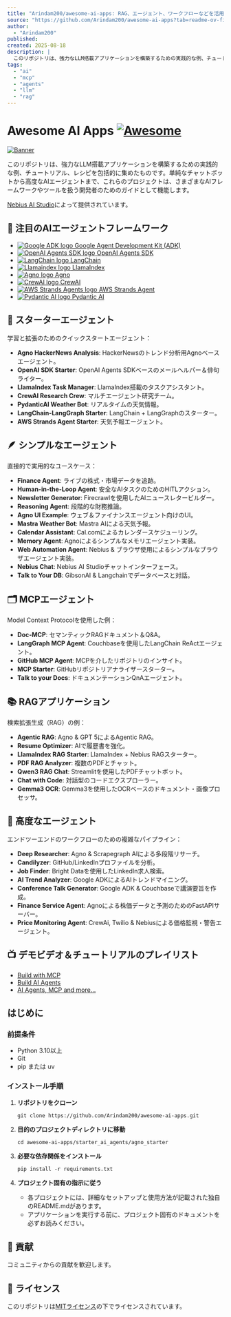 ```yaml
---
title: "Arindam200/awesome-ai-apps: RAG、エージェント、ワークフローなどを活用したAIアプリのコレクション"
source: "https://github.com/Arindam200/awesome-ai-apps?tab=readme-ov-file"
author:
  - "Arindam200"
published:
created: 2025-08-18
description: |
  このリポジトリは、強力なLLM搭載アプリケーションを構築するための実践的な例、チュートリアル、レシピを包括的に集めたものです。単純なチャットボットから高度なAIエージェントまで、これらのプロジェクトは、さまざまなAIフレームワークやツールを扱う開発者のためのガイドとして機能します。
tags:
  - "ai"
  - "mcp"
  - "agents"
  - "llm"
  - "rag"
---
```


# Awesome AI Apps [![Awesome](https://camo.githubusercontent.com/3418ba3754faddfb88c5cbdc94c31ad670fc693c8caa59bc2806c9836acc04e4/68747470733a2f2f617765736f6d652e72652f62616467652e737667)](https://awesome.re)

[![Banner](/Arindam200/awesome-ai-apps/raw/main/assets/banner.png)](/Arindam200/awesome-ai-apps/blob/main/assets/banner.png)

このリポジトリは、強力なLLM搭載アプリケーションを構築するための実践的な例、チュートリアル、レシピを包括的に集めたものです。単純なチャットボットから高度なAIエージェントまで、これらのプロジェクトは、さまざまなAIフレームワークやツールを扱う開発者のためのガイドとして機能します。

[Nebius AI Studio](https://dub.sh/nebius)によって提供されています。

## 🚀 注目のAIエージェントフレームワーク

* [![Google ADK logo](https://raw.githubusercontent.com/google/adk-python/main/assets/agent-development-kit.png) Google Agent Development Kit (ADK)](https://google.github.io/adk-docs/)
* [![OpenAI Agents SDK logo](https://avatars.githubusercontent.com/u/14957082?s=200&v=4) OpenAI Agents SDK](https://openai.github.io/openai-agents-python/)
* [![LangChain logo](https://camo.githubusercontent.com/32eb678d10d5989ddc1f0f3860b1d51760b9785a187b83407dcba69941eb3895/68747470733a2f2f63646e2e73696d706c6569636f6e732e6f72672f6c616e67636861696e) LangChain](https://python.langchain.com/)
* [![Llamaindex logo](https://avatars.githubusercontent.com/u/130722866?s=200&v=4) LlamaIndex](https://www.llamaindex.ai/)
* [![Agno logo](https://avatars.githubusercontent.com/u/104874993?s=48&v=4) Agno](https://www.agno.com/)
* [![CrewAI logo](https://camo.githubusercontent.com/c64b578e5890b3c019fcef540d7b0528c92e7b66f842614735b799fd70f8a859/68747470733a2f2f63646e2e70726f642e776562736974652d66696c65732e636f6d2f3636636632626663336564313562303264613063613737302f3636643037323430303537373231333934333038616464645f4c6f676f2532302831292e737667) CrewAI](https://www.crewai.com/)
* [![AWS Strands Agents logo](https://avatars.githubusercontent.com/u/209155962?s=200&v=4) AWS Strands Agent](https://strandsagents.com/)
* [![Pydantic AI logo](https://avatars.githubusercontent.com/u/110818415?s=200&v=4) Pydantic AI](https://ai.pydantic.dev/)

## 🧩 スターターエージェント

学習と拡張のためのクイックスタートエージェント：

* **Agno HackerNews Analysis**: HackerNewsのトレンド分析用Agnoベースエージェント。
* **OpenAI SDK Starter**: OpenAI Agents SDKベースのメールヘルパー＆俳句ライター。
* **LlamaIndex Task Manager**: LlamaIndex搭載のタスクアシスタント。
* **CrewAI Research Crew**: マルチエージェント研究チーム。
* **PydanticAI Weather Bot**: リアルタイムの天気情報。
* **LangChain-LangGraph Starter**: LangChain + LangGraphのスターター。
* **AWS Strands Agent Starter**: 天気予報エージェント。

## 🪶 シンプルなエージェント

直接的で実用的なユースケース：

* **Finance Agent**: ライブの株式・市場データを追跡。
* **Human-in-the-Loop Agent**: 安全なAIタスクのためのHITLアクション。
* **Newsletter Generator**: Firecrawlを使用したAIニュースレタービルダー。
* **Reasoning Agent**: 段階的な財務推論。
* **Agno UI Example**: ウェブ＆ファイナンスエージェント向けのUI。
* **Mastra Weather Bot**: Mastra AIによる天気予報。
* **Calendar Assistant**: Cal.comによるカレンダースケジューリング。
* **Memory Agent**: Agnoによるシンプルなメモリエージェント実装。
* **Web Automation Agent**: Nebius & ブラウザ使用によるシンプルなブラウザエージェント実装。
* **Nebius Chat**: Nebius AI Studioチャットインターフェース。
* **Talk to Your DB**: GibsonAI & Langchainでデータベースと対話。

## 🗂️ MCPエージェント

Model Context Protocolを使用した例：

* **Doc-MCP**: セマンティックRAGドキュメント＆Q&A。
* **LangGraph MCP Agent**: Couchbaseを使用したLangChain ReActエージェント。
* **GitHub MCP Agent**: MCPを介したリポジトリのインサイト。
* **MCP Starter**: GitHubリポジトリアナライザースターター。
* **Talk to your Docs**: ドキュメンテーションQnAエージェント。

## 📚 RAGアプリケーション

検索拡張生成（RAG）の例：

* **Agentic RAG**: Agno & GPT 5によるAgentic RAG。
* **Resume Optimizer**: AIで履歴書を強化。
* **LlamaIndex RAG Starter**: LlamaIndex + Nebius RAGスターター。
* **PDF RAG Analyzer**: 複数のPDFとチャット。
* **Qwen3 RAG Chat**: Streamlitを使用したPDFチャットボット。
* **Chat with Code**: 対話型のコードエクスプローラー。
* **Gemma3 OCR**: Gemma3を使用したOCRベースのドキュメント・画像プロセッサ。

## 🔬 高度なエージェント

エンドツーエンドのワークフローのための複雑なパイプライン：

* **Deep Researcher**: Agno & Scrapegraph AIによる多段階リサーチ。
* **Candilyzer**: GitHub/LinkedInプロファイルを分析。
* **Job Finder**: Bright Dataを使用したLinkedIn求人検索。
* **AI Trend Analyzer**: Google ADKによるAIトレンドマイニング。
* **Conference Talk Generator**: Google ADK & Couchbaseで講演要旨を作成。
* **Finance Service Agent**: Agnoによる株価データと予測のためのFastAPIサーバー。
* **Price Monitoring Agent**: CrewAi, Twilio & Nebiusによる価格監視・警告エージェント。

## 📺 デモビデオ＆チュートリアルのプレイリスト

* [Build with MCP](https://www.youtube.com/playlist?list=PLMZM1DAlf0Lolxax4L2HS54Me8gn1gkz4)
* [Build AI Agents](https://www.youtube.com/playlist?list=PLMZM1DAlf0LqixhAG9BDk4O_FjqnaogK8)
* [AI Agents, MCP and more...](https://www.youtube.com/playlist?list=PL2ambAOfYA6-LDz0KpVKu9vJKAqhv0KKI)

## はじめに

### 前提条件

* Python 3.10以上
* Git
* pip または uv

### インストール手順

1. **リポジトリをクローン**

    ```
    git clone https://github.com/Arindam200/awesome-ai-apps.git
    ```

2. **目的のプロジェクトディレクトリに移動**

    ```
    cd awesome-ai-apps/starter_ai_agents/agno_starter
    ```

3. **必要な依存関係をインストール**

    ```
    pip install -r requirements.txt
    ```

4. **プロジェクト固有の指示に従う**
    * 各プロジェクトには、詳細なセットアップと使用方法が記載された独自のREADME.mdがあります。
    * アプリケーションを実行する前に、プロジェクト固有のドキュメントを必ずお読みください。

## 🤝 貢献

コミュニティからの貢献を歓迎します。

## 📜 ライセンス

このリポジトリは[MITライセンス](/Arindam200/awesome-ai-apps/blob/main/LICENSE)の下でライセンスされています。
